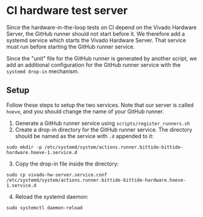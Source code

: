 # CI hardware test server

Since the hardware-in-the-loop tests on CI depend on the Vivado Hardware
Server, the GitHub runner should not start before it. We therefore add a
systemd service which starts the Vivado Hardware Server. That service must run
before starting the GitHub runner service.

Since the "unit" file for the GitHub runner is generated by another script, we
add an additional configuration for the GitHub runner service with the
`systemd drop-in` mechanism.

## Setup
Follow these steps to setup the two services. Note that our server is called
`hoeve`, and you should change the name of your GitHub runner.

1. Generate a GitHub runner service using `scripts/register_runners.sh`
2. Create a drop-in directory for the GitHub runner service. The directory
should be named as the service with `.d` appended to it:
```
sudo mkdir -p /etc/systemd/system/actions.runner.bittide-bittide-hardware.hoeve-1.service.d
```
3. Copy the drop-in file inside the directory:
```
sudo cp vivado-hw-server.service.conf /etc/systemd/system/actions.runner.bittide-bittide-hardware.hoeve-1.service.d
```
4. Reload the systemd daemon:
```
sudo systemctl daemon-reload
```
